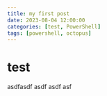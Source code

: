 ```yaml
---
title: my first post
date: 2023-08-04 12:00:00
categories: [test, PowerShell]
tags: [powershell, octopus]
---
```


# test

asdfasdf
asdf
asdf
asf